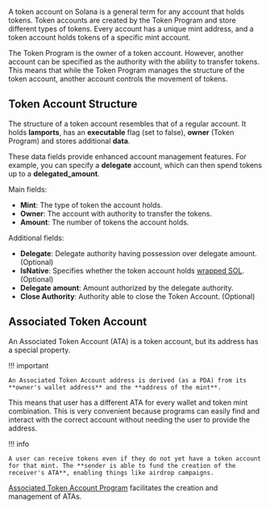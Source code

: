 A token account on Solana is a general term for any account that holds tokens. Token accounts are created by the Token Program and store different types of tokens. Every account has a unique mint address, and a token account holds tokens of a specific mint account.

The Token Program is the owner of a token account. However, another account can be specified as the authority with the ability to transfer tokens. This means that while the Token Program manages the structure of the token account, another account controls the movement of tokens.

## Token Account Structure

The structure of a token account resembles that of a regular account. It holds **lamports**, has an **executable** flag (set to false), **owner** (Token Program) and stores additional **data**.

These data fields provide enhanced account management features. For example, you can specify a **delegate** account, which can then spend tokens up to a **delegated_amount**.

Main fields:

- **Mint**: The type of token the account holds.
- **Owner**: The account with authority to transfer the tokens.
- **Amount**: The number of tokens the account holds.

Additional fields:

- **Delegate**: Delegate authority having possession over delegate amount. (Optional)
- **IsNative**: Specifies whether the token account holds [wrapped SOL](https://spl.solana.com/token#wrapping-sol). (Optional)
- **Delegate amount**: Amount authorized by the delegate authority.
- **Close Authority**: Authority able to close the Token Account. (Optional)


## Associated Token Account

An Associated Token Account (ATA) is a token account, but its address has a special property.

!!! important

    An Associated Token Account address is derived (as a PDA) from its **owner's wallet address** and the **address of the mint**.

This means that user has a different ATA for every wallet and token mint combination. This is very convenient because programs can easily find and interact with the correct account without needing the user to provide the address.

!!! info

    A user can receive tokens even if they do not yet have a token account for that mint. The **sender is able to fund the creation of the receiver's ATA**, enabling things like airdrop campaigns.

[Associated Token Account Program](https://spl.solana.com/associated-token-account) facilitates the creation and management of ATAs.

